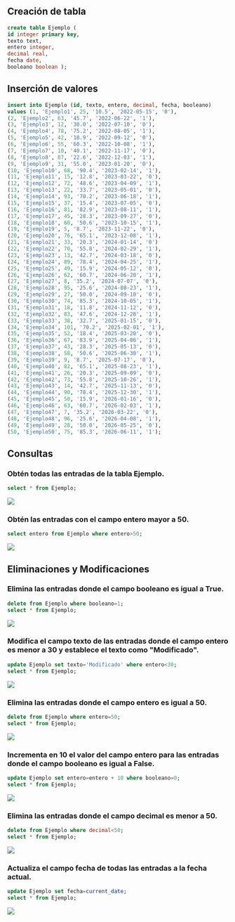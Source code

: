 
## Creación de tabla
```sql
create table Ejemplo (
id integer primary key,
texto text,
entero integer,
decimal real,
fecha date,
booleano boolean );
```

## Inserción de valores
```sql
insert into Ejemplo (id, texto, entero, decimal, fecha, booleano)
values (1, 'Ejemplo1', 25, '10.5', '2022-05-15', '0'),
(2, 'Ejemplo2', 63, '45.7', '2022-06-22', '1'),
(3, 'Ejemplo3', 12, '30.0', '2022-07-10', '0'),
(4, 'Ejemplo4', 78, '75.2', '2022-08-05', '1'),
(5, 'Ejemplo5', 42, '18.9', '2022-09-12', '0'),
(6, 'Ejemplo6', 55, '60.3', '2022-10-08', '1'),
(7, 'Ejemplo7', 10, '40.1', '2022-11-17', '0'),
(8, 'Ejemplo8', 87, '22.6', '2022-12-03', '1'),
(9, 'Ejemplo9', 31, '55.0', '2023-01-20', '0'),
(10, 'Ejemplo10', 68, '90.4', '2023-02-14', '1'),
(11, 'Ejemplo11', 15, '12.8', '2023-03-22', '0'),
(12, 'Ejemplo12', 72, '48.6', '2023-04-09', '1'),
(13, 'Ejemplo13', 22, '33.7', '2023-05-01', '0'),
(14, 'Ejemplo14', 93, '70.2', '2023-06-18', '1'),
(15, 'Ejemplo15', 37, '15.4', '2023-07-05', '0'),
(16, 'Ejemplo16', 81, '82.9', '2023-08-11', '1'),
(17, 'Ejemplo17', 45, '28.3', '2023-09-27', '0'), 
(18, 'Ejemplo18', 60, '50.6', '2023-10-15', '1'),
(19, 'Ejemplo19', 5, '8.7', '2023-11-22', '0'),
(20, 'Ejemplo20', 76, '65.1', '2023-12-08', '1'),
(21, 'Ejemplo21', 33, '20.3', '2024-01-14', '0')
(22, 'Ejemplo22', 70, '55.8', '2024-02-29', '1'),
(23, 'Ejemplo23', 13, '42.7', '2024-03-18', '0'),
(24, 'Ejemplo24', 89, '78.4', '2024-04-25', '1'),
(25, 'Ejemplo25', 49, '15.9', '2024-05-12', '0'),
(26, 'Ejemplo26', 62, '60.7', '2024-06-20', '1'),
(27, 'Ejemplo27', 8, '35.2', '2024-07-07', '0'),
(28, 'Ejemplo28', 95, '25.6', '2024-08-23', '1'),
(29, 'Ejemplo29', 27, '50.0', '2024-09-10', '0'),
(30, 'Ejemplo30', 74, '85.3', '2024-10-05', '1'),
(31, 'Ejemplo31', 18, '11.8', '2024-11-12', '0'),
(32, 'Ejemplo32', 83, '47.6', '2024-12-28', '1'),
(33, 'Ejemplo33', 38, '32.7', '2025-01-15', '0'),
(34, 'Ejemplo34', 101, '70.2', '2025-02-01', '1'),
(35, 'Ejemplo35', 52, '18.4', '2025-03-20', '0'),
(36, 'Ejemplo36', 67, '83.9', '2025-04-06', '1'),
(37, 'Ejemplo37', 43, '28.3', '2025-05-13', '0'),
(38, 'Ejemplo38', 58, '50.6', '2025-06-30', '1'),
(39, 'Ejemplo39', 9, '8.7', '2025-07-17', '0'),
(40, 'Ejemplo40', 82, '65.1', '2025-08-23', '1'),
(41, 'Ejemplo41', 26, '20.3', '2025-09-09', '0'),
(42, 'Ejemplo42', 73, '55.8', '2025-10-26', '1'),
(43, 'Ejemplo43', 14, '42.7', '2025-11-13', '0'),
(44, 'Ejemplo44', 90, '78.4', '2025-12-30', '1'),
(45, 'Ejemplo45', 50, '15.9', '2026-01-16', '0'),
(46, 'Ejemplo46', 63, '60.7', '2026-02-03', '1'),
(47, 'Ejemplo47', 7, '35.2', '2026-03-22', '0'),
(48, 'Ejemplo48', 96, '25.6', '2026-04-08', '1'),
(49, 'Ejemplo49', 28, '50.0', '2026-05-25', '0'),
(50, 'Ejemplo50', 75, '85.3', '2026-06-11', '1');
```

## Consultas
### Obtén todas las entradas de la tabla Ejemplo.
```sql
select * from Ejemplo;
```
<img src='/home/chugani/bae/base-datos/unidad 5/imagenes/imagen1.png'>

### Obtén las entradas con el campo entero mayor a 50.
```sql
select entero from Ejemplo where entero>50;
```
<img src='/home/chugani/bae/base-datos/unidad 5/imagenes/imagen2.png'>

## Eliminaciones y Modificaciones
### Elimina las entradas donde el campo booleano es igual a True.
```sql
delete from Ejemplo where booleano=1;
select * from Ejemplo;
```
<img src='/home/chugani/bae/base-datos/unidad 5/imagenes/imagen3.png'>

### Modifica el campo texto de las entradas donde el campo entero es menor a 30 y establece el texto como "Modificado".
```sql
update Ejemplo set texto='Modificado' where entero<30;
select * from Ejemplo;
```
<img src='/home/chugani/bae/base-datos/unidad 5/imagenes/imagen5.png'>

### Elimina las entradas donde el campo entero es igual a 50.
```sql
delete from Ejemplo where entero=50;
select * from Ejemplo;
```
<img src='/home/chugani/bae/base-datos/unidad 5/imagenes/imagen4.png'>

### Incrementa en 10 el valor del campo entero para las entradas donde el campo booleano es igual a False.
```sql
update Ejemplo set entero=entero + 10 where booleano=0;
select * from Ejemplo;
```
<img src='/home/chugani/bae/base-datos/unidad 5/imagenes/imagen6.png'>

### Elimina las entradas donde el campo decimal es menor a 50.
```sql
delete from Ejemplo where decimal<50;
select * from Ejemplo;
```
<img src='/home/chugani/bae/base-datos/unidad 5/imagenes/imagen7.png'>

### Actualiza el campo fecha de todas las entradas a la fecha actual.
```sql
update Ejemplo set fecha=current_date;
select * from Ejemplo;
```
<img src='/home/chugani/bae/base-datos/unidad 5/imagenes/imagen8.png'>